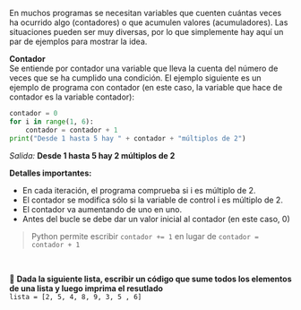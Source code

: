 En muchos programas se necesitan variables que cuenten cuántas veces ha ocurrido algo (contadores) o que acumulen valores (acumuladores). Las situaciones pueden ser muy diversas, por lo que simplemente hay aquí un par de ejemplos para mostrar la idea.<br>

**Contador**<br>
Se entiende por contador una variable que lleva la cuenta del número de veces que se ha cumplido una condición. El ejemplo siguiente es un ejemplo de programa con contador (en este caso, la variable que hace de contador es la variable contador):<br>

``` python
contador = 0
for i in range(1, 6):
    contador = contador + 1
print("Desde 1 hasta 5 hay " + contador + "múltiplos de 2")
```

 _Salida:_
**Desde 1 hasta 5 hay 2 múltiplos de 2**
<br>

**Detalles importantes:**

* En cada iteración, el programa comprueba si i es múltiplo de 2.
* El contador se modifica sólo si la variable de control i es múltiplo de 2.
* El contador va aumentando de uno en uno.
* Antes del bucle se debe dar un valor inicial al contador (en este caso, 0)


> Python permite escribir `contador += 1` en lugar de `contador = contador + 1` 

<br>

:memo: **Dada la siguiente lista, escribir un código que sume todos los elementos de una lista y luego imprima el resutlado**<br>
`lista = [2, 5, 4, 8, 9, 3, 5 , 6]`


